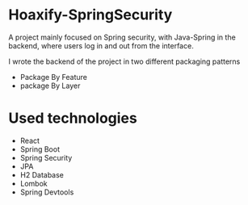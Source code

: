 # Hoaxify-SpringSecurity

A project mainly focused on Spring security, with Java-Spring in the backend, where users log in and out from the interface.

I wrote the backend of the project in two different packaging patterns
- Package By Feature
- package By Layer


# Used technologies
- React
- Spring Boot
- Spring Security
- JPA
- H2 Database
- Lombok
- Spring Devtools

